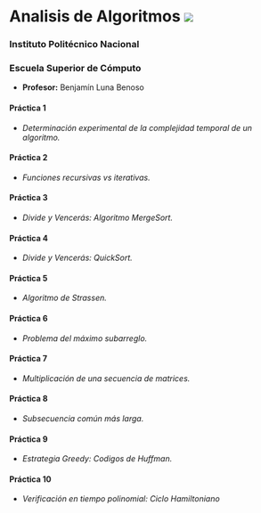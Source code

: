 # Analisis de Algoritmos <a href="https://github.com/CallmeTorre/Analisis_De_Algoritmos/blob/master/LICENSE"> <img src="https://img.shields.io/pypi/l/pipenv.svg"></a>

### Instituto Politécnico Nacional

### Escuela Superior de Cómputo

- **Profesor:** Benjamín Luna Benoso

#### Práctica 1
- *Determinación experimental de la complejidad temporal de un algoritmo.*

#### Práctica 2
- *Funciones recursivas vs iterativas.*

#### Práctica 3
- *Divide y Vencerás: Algoritmo MergeSort.*

#### Práctica 4
- *Divide y Vencerás: QuickSort.*

#### Práctica 5
- *Algoritmo de Strassen.*

#### Práctica 6
- *Problema del máximo subarreglo.*

#### Práctica 7
- *Multiplicación de una secuencia de matrices.*

#### Práctica 8
- *Subsecuencia común más larga.*

#### Práctica 9
- *Estrategia Greedy: Codigos de Huffman.*

#### Práctica 10
- *Verificación en tiempo polinomial: Ciclo Hamiltoniano*

